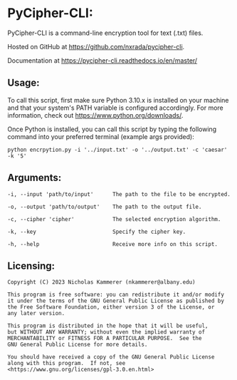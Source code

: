 
# PyCipher-CLI:
PyCipher-CLI is a command-line encryption tool for text (.txt) files.

Hosted on GitHub at <https://github.com/nxrada/pycipher-cli>.

Documentation at <https://pycipher-cli.readthedocs.io/en/master/>
## Usage:
To call this script, first make sure Python 3.10.x is installed on your machine and that your system's PATH variable is configured accordingly. For more information, check out <https://www.python.org/downloads/>.

Once Python is installed, you can call this script by typing the following command into your preferred terminal (example args provided):

    python encrpytion.py -i '../input.txt' -o '../output.txt' -c 'caesar' -k '5'

## Arguments:
    -i, --input 'path/to/input'      The path to the file to be encrypted. 

    -o, --output 'path/to/output'    The path to the output file.
    
    -c, --cipher 'cipher'            The selected encryption algorithm.
   
    -k, --key                        Specify the cipher key. 
    
    -h, --help                       Receive more info on this script. 
  

## Licensing:
    Copyright (C) 2023 Nicholas Kammerer (nkammerer@albany.edu)

    This program is free software: you can redistribute it and/or modify
    it under the terms of the GNU General Public License as published by
    the Free Software Foundation, either version 3 of the License, or
    any later version.
    
    This program is distributed in the hope that it will be useful,
    but WITHOUT ANY WARRANTY; without even the implied warranty of
    MERCHANTABILITY or FITNESS FOR A PARTICULAR PURPOSE.  See the
    GNU General Public License for more details.
    
    You should have received a copy of the GNU General Public License
    along with this program.  If not, see <https://www.gnu.org/licenses/gpl-3.0.en.html>